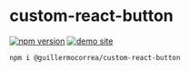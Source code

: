 # custom-react-button

[![npm version](https://img.shields.io/npm/v/@guillermocorrea/custom-react-button)](https://www.npmjs.com/package/@guillermocorrea/custom-react-button) [![demo site](https://img.shields.io/badge/demo-site-green)](https://guillermocorrea.github.io/custom-react-button)

`npm i @guillermocorrea/custom-react-button`

